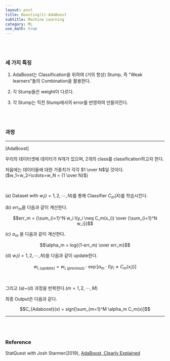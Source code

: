 ```yaml
---
layout: post
title: Boosting(1)-AdaBoost
subtitle: Machine Learning
category: ML
use_math: true
---
```



<br>
<br>

### 세 가지 특징

1. AdaBoost는 Classification을 위하여 (거의 항상) Stump, 즉 "Weak learners"들의 Combination을 활용한다.

2. 각 Stump들은 weight이 다르다.

3. 각 Stump는 직전 Stump에서의 error를 반영하여 만들어진다.


<br>
<br>

### 과정

---

[AdaBoost]

우리의 데이터셋에 데이터가 $N$개가 있으며, 2개의 class를 classification하고자 한다.

처음에는 데이터들에 대한 가중치가 각각 $1 \over N$일 것이다.($w_1=w_2=\cdots=w_N = {1 \over N}$)

<br>

(a) Dataset with $w_i(i=1,2,\cdots,N)$를 통해 Classifier $C_m(X)$를 학습시킨다.

(b) $err_m$을 다음과 같이 계산한다.

$$err_m = {\sum_{i=1}^N w_i I(y_i \neq C_m(x_i))  \over {\sum_{i=1}^N w_i}}$$

(c) $\alpha_m$ 을 다음과 같이 계산한다.

$$\alpha_m = log{(1-err_m) \over err_m}$$

(d) $w_i(i=1,2,\cdots,N)$을 다음과 같이 update한다.

$$w_{i,(update)} = w_{i,(previous)} \cdot \exp[\alpha_m \cdot I(y_i \neq C_m(x_i))] $$

<br>

그리고 (a)~(d) 과정을 반복한다.($m = 1,2, \cdots, M$)

최종 Output은 다음과 같다.

$$C_{Adaboost}(x) = sign[\sum_{m=1}^M \alpha_m C_m(x)]$$

---



<br>
<br>

### Reference
StatQuest with Josh Starmer(2019), [AdaBoost, Clearly Explained](https://www.youtube.com/watch?v=LsK-xG1cLYA)

<br>
<br>
